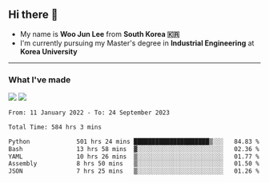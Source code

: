 ## Hi there 👋

- My name is **Woo Jun Lee** from **South Korea 🇰🇷**
- I'm currently pursuing my Master's degree in **Industrial Engineering** at **Korea University**

---

### What I've made

<a href="https://share.streamlit.io/tomtom1103/kuiai_hackathon_2022/main/JL_app.py"><img src="https://img.shields.io/badge/Journey Lee-161B22?style=for-the-badge&logo=streamlit&logoColor=FF4B4B"/></a> <a href="https://jeon-100.github.io/Dangzang/"><img src="https://img.shields.io/badge/당신을 위한 장학금, 당장!-161B22?style=for-the-badge&logo=react&logoColor=#61DAFB"/></a>

<!--START_SECTION:waka-->

```txt
From: 11 January 2022 - To: 24 September 2023

Total Time: 584 hrs 3 mins

Python             501 hrs 24 mins █████████████████████▒░░░   84.83 %
Bash               13 hrs 58 mins  ▓░░░░░░░░░░░░░░░░░░░░░░░░   02.36 %
YAML               10 hrs 26 mins  ▒░░░░░░░░░░░░░░░░░░░░░░░░   01.77 %
Assembly           8 hrs 50 mins   ▒░░░░░░░░░░░░░░░░░░░░░░░░   01.50 %
JSON               7 hrs 25 mins   ▒░░░░░░░░░░░░░░░░░░░░░░░░   01.26 %
```

<!--END_SECTION:waka-->
